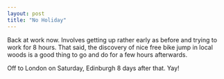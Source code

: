 ```yaml
---
layout: post
title: "No Holiday"
---
```

Back at work now. Involves getting up rather early as before and trying to
work for 8 hours. That said, the discovery of nice free bike jump in local
woods is a good thing to go and do for a few hours afterwards.

Off to London on Saturday, Edinburgh 8 days after that. Yay!
